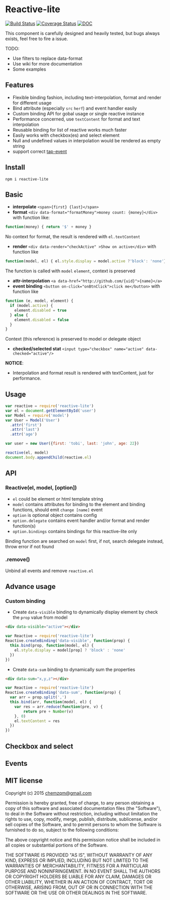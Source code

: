 # Reactive-lite

[![Build Status](https://secure.travis-ci.org/chemzqm/reactive-lite.png)](http://travis-ci.org/chemzqm/reactive-lite)
[![Coverage Status](https://coveralls.io/repos/chemzqm/reactive-lite/badge.svg?branch=master&service=github)](https://coveralls.io/github/chemzqm/reactive-lite?branch=master)
[![DOC](https://inch-ci.org/github/chemzqm/reactive-lite.svg?branch=master)](https://inch-ci.org/github/chemzqm/reactive-lite.svg?branch=master)

This component is carefully designed and heavily tested, but bugs always exists, feel free to fire a issue.

TODO:
* Use filters to replace data-format
* Use wiki for more documentation
* Some examples

## Features

* Flexible binding fashion, including text-interpolation, format and render for different usage
* Bind attribute (especially `src` `herf`) and event handler easily
* Custom binding API for gobal usage or single reactive instance
* Performance concerned, use `textContent` for format and text interpolation
* Reusable binding for list of reactive works much faster
* Easily works with checkbox(es) and select element
* Null and undefined values in interpolation would be rendered as empty string
* support correct [tap-event](https://github.com/chemzqm/tap-event)

## Install

    npm i reactive-lite

## Basic

* **interpolate** `<span>{first} {last}</span>`
* **format** `<div data-format="formatMoney">money count: {money}</div>` with function like:

``` js
function(money) { return '$' + money }
```

No context for format, the result is rendered with `el.textContent`

* **render** `<div data-render="checkActive" >Show on active</div>` with function like

``` js
function(model, el) { el.style.display = model.active ?'block': 'none'}
```

The function is called with `model` `element`, context is preserved

* **attr-interpolation** `<a data-href="http://github.com/{uid}">{name}</a>`
* **event binding** `<button on-click="onBtnClick">click me</button>` with function like
``` js
function (e, model, element) {
  if (model.active) {
    element.disabled = true
  } else {
    element.disabled = false
  }
}
```
Context (this reference) is preserved to model or delegate object

* **checked/selected stat** `<input type="checkbox" name="active" data-checked="active"/>`

**NOTICE**:

* Interpolation and format result is rendered with textContent, just for performance.

## Usage

``` js
var reactive = require('reactive-lite')
var el = document.getElementById('user')
var Model = require('model')
var User = Model('User')
  .attr('first')
  .attr('last')
  .attr('age')

var user = new User({first: 'tobi', last: 'john', age: 22})

reactive(el, model)
document.body.appendChild(reactive.el)
```
## API

### Reactive(el, model, [option])

* `el` could be element or html template string
* `model` contains attributes for binding to the element and binding functions, should emit `change [name]` event
* `option` is optional object contains config
* `option.delegate` contains event handler and/or format and render function(s)
* `option.bindings` contains bindings for this reactive-lite only

Binding function are searched on `model` first, if not, search delegate instead, throw error if not found

### .remove()

Unbind all events and remove `reactive.el`

## Advance usage

### Custom binding

* Create `data-visible` binding to dynamically display element by check the `prop` value from model

``` html
<div data-visible="active"></div>
```
``` js
var Reactive = require('reactive-lite')
Reactive.createBinding('data-visible', function(prop) {
  this.bind(prop, function(model, el) {
    el.style.display = model[prop] ? 'block' : 'none'
  })
})
```

* Create `data-sum` binding to dynamically sum the properties

``` html
<div data-sum="x,y,z"></div>
```
``` js
var Reactive = require('reactive-lite')
Reactive.createBinding('data-sum', function(prop) {
  var arr = prop.split(',')
  this.bind(arr, function(model, el) {
    var res = arr.reduce(function(pre, v) {
        return pre + Number(v)
    }, 0)
    el.textContent = res
  })
})
```

## Checkbox and select

## Events

## MIT license
Copyright (c) 2015 chemzqm@gmail.com

Permission is hereby granted, free of charge, to any person obtaining a copy of this software and associated documentation files (the "Software"), to deal in the Software without restriction, including without limitation the rights to use, copy, modify, merge, publish, distribute, sublicense, and/or sell copies of the Software, and to permit persons to whom the Software is furnished to do so, subject to the following conditions:

The above copyright notice and this permission notice shall be included in all copies or substantial portions of the Software.

THE SOFTWARE IS PROVIDED "AS IS", WITHOUT WARRANTY OF ANY KIND, EXPRESS OR IMPLIED, INCLUDING BUT NOT LIMITED TO THE WARRANTIES OF MERCHANTABILITY, FITNESS FOR A PARTICULAR PURPOSE AND NONINFRINGEMENT. IN NO EVENT SHALL THE AUTHORS OR COPYRIGHT HOLDERS BE LIABLE FOR ANY CLAIM, DAMAGES OR OTHER LIABILITY, WHETHER IN AN ACTION OF CONTRACT, TORT OR OTHERWISE, ARISING FROM, OUT OF OR IN CONNECTION WITH THE SOFTWARE OR THE USE OR OTHER DEALINGS IN THE SOFTWARE.
